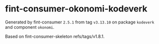 # fint-consumer-okonomi-kodeverk

Generated by fint-consumer `2.5.1` from tag `v3.13.10` on package `kodeverk` and component `okonomi`.

Based on fint-consumer-skeleton refs/tags/v1.8.1.
